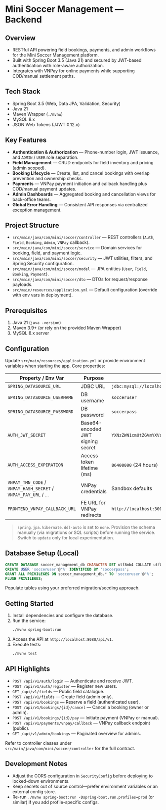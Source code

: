 # Mini Soccer Management — Backend

## Overview
- RESTful API powering field bookings, payments, and admin workflows for the Mini Soccer Management platform.
- Built with Spring Boot 3.5 (Java 21) and secured by JWT-based authentication with role-aware authorization.
- Integrates with VNPay for online payments while supporting COD/manual settlement paths.

## Tech Stack
- Spring Boot 3.5 (Web, Data JPA, Validation, Security)
- Java 21
- Maven Wrapper (`./mvnw`)
- MySQL 8.x
- JSON Web Tokens (JJWT 0.12.x)

## Key Features
- **Authentication & Authorization** — Phone-number login, JWT issuance, and `ADMIN` / `USER` role separation.
- **Field Management** — CRUD endpoints for field inventory and pricing (admin scoped).
- **Booking Lifecycle** — Create, list, and cancel bookings with overlap prevention and ownership checks.
- **Payments** — VNPay payment initiation and callback handling plus COD/manual payment updates.
- **Admin Dashboards** — Aggregated booking and cancellation views for back-office teams.
- **Global Error Handling** — Consistent API responses via centralized exception management.

## Project Structure
- `src/main/java/com/mini/soccer/controller` — REST controllers (`Auth`, `Field`, `Booking`, `Admin`, `VNPay` callback).
- `src/main/java/com/mini/soccer/service` — Domain services for booking, field, and payment logic.
- `src/main/java/com/mini/soccer/security` — JWT utilities, filters, and Spring Security configuration.
- `src/main/java/com/mini/soccer/model` — JPA entities (`User`, `Field`, `Booking`, `Payment`).
- `src/main/java/com/mini/soccer/dto` — DTOs for request/response payloads.
- `src/main/resources/application.yml` — Default configuration (override with env vars in deployment).

## Prerequisites
1. Java 21 (`java -version`)
2. Maven 3.9+ (or rely on the provided Maven Wrapper)
3. MySQL 8.x server

## Configuration
Update `src/main/resources/application.yml` or provide environment variables when starting the app. Core properties:

| Property / Env Var | Purpose | Default |
| --- | --- | --- |
| `SPRING_DATASOURCE_URL` | JDBC URL | `jdbc:mysql://localhost:3306/soccer_management_db` |
| `SPRING_DATASOURCE_USERNAME` | DB username | `socceruser` |
| `SPRING_DATASOURCE_PASSWORD` | DB password | `soccerpass` |
| `AUTH_JWT_SECRET` | Base64-encoded JWT signing secret | `YXNzZWN1cmUtZGVmYXVsdC1qd3Qtc2VjcmV0LXN0cmluZw==` |
| `AUTH_ACCESS_EXPIRATION` | Access token lifetime (ms) | `86400000` (24 hours) |
| `VNPAY_TMN_CODE` / `VNPAY_HASH_SECRET` / `VNPAY_PAY_URL` / ... | VNPay credentials | Sandbox defaults |
| `FRONTEND_VNPAY_CALLBACK_URL` | FE URL for VNPay redirects | `http://localhost:3000/payment/vnpay/callback` |

> `spring.jpa.hibernate.ddl-auto` is set to `none`. Provision the schema manually (via migrations or SQL scripts) before running the service. Switch to `update` only for local experimentation.

## Database Setup (Local)
```sql
CREATE DATABASE soccer_management_db CHARACTER SET utf8mb4 COLLATE utf8mb4_unicode_ci;
CREATE USER 'socceruser'@'%' IDENTIFIED BY 'soccerpass';
GRANT ALL PRIVILEGES ON soccer_management_db.* TO 'socceruser'@'%';
FLUSH PRIVILEGES;
```
Populate tables using your preferred migration/seeding approach.

## Getting Started
1. Install dependencies and configure the database.
2. Run the service:
   ```bash
   ./mvnw spring-boot:run
   ```
3. Access the API at `http://localhost:8080/api/v1`.
4. Execute tests:
   ```bash
   ./mvnw test
   ```

## API Highlights
- `POST /api/v1/auth/login` — Authenticate and receive JWT.
- `POST /api/v1/auth/register` — Register new users.
- `GET /api/v1/fields` — Public field catalogue.
- `POST /api/v1/fields` — Create field (admin only).
- `POST /api/v1/bookings` — Reserve a field (authenticated user).
- `POST /api/v1/bookings/{id}/cancel` — Cancel a booking (owner or admin).
- `POST /api/v1/bookings/{id}/pay` — Initiate payment (VNPay or manual).
- `POST /api/v1/payments/vnpay/callback` — VNPay callback endpoint (public).
- `GET /api/v1/admin/bookings` — Paginated overview for admins.

Refer to controller classes under `src/main/java/com/mini/soccer/controller` for the full contract.

## Development Notes
- Adjust the CORS configuration in `SecurityConfig` before deploying to locked-down environments.
- Keep secrets out of source control—prefer environment variables or an external config store.
- Re-run `./mvnw spring-boot:run -Dspring-boot.run.profiles=prod` (or similar) if you add profile-specific configs.

